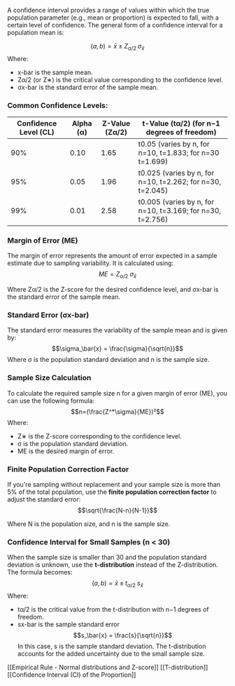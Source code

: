 A confidence interval provides a range of values within which the true population parameter (e.g., mean or proportion) is expected to fall, with a certain level of confidence. The general form of a confidence interval for a population mean is:

$$(a, b) = \bar{x} \pm Z_{\alpha/2}\;\sigma_{\bar{x}}$$
Where:

- x-bar is the sample mean.
- Zα/2 (or Z∗) is the critical value corresponding to the confidence level.
- σx-bar​ is the standard error of the sample mean.

### Common Confidence Levels:
| Confidence Level (CL) | Alpha (α) | Z-Value (Zα/2​) | t-Value (tα/2​) (for n−1 degrees of freedom)                |
| --------------------- | --------- | --------------- | ----------------------------------------------------------- |
| 90%                   | 0.10      | 1.65            | t0.05​ (varies by n, for n=10, t=1.833; for n=30 t=1.699)   |
| 95%                   | 0.05      | 1.96            | t0.025​ (varies by n, for n=10, t=2.262; for n=30, t=2.045) |
| 99%                   | 0.01      | 2.58            | t0.005​ (varies by n, for n=10, t=3.169; for n=30, t=2.756) |
### Margin of Error (ME)

The margin of error represents the amount of error expected in a sample estimate due to sampling variability. It is calculated using:
$$ME=Z_{\alpha/2}\;\sigma_{\bar{x}}$$

Where Zα/2​ is the Z-score for the desired confidence level, and σx-bar​ is the standard error of the sample mean.


### Standard Error (σx-bar​)

The standard error measures the variability of the sample mean and is given by:
$$\sigma_\bar{x} = \frac{\sigma}{\sqrt{n}}$$
Where σ is the population standard deviation and n is the sample size.

### Sample Size Calculation

To calculate the required sample size n for a given margin of error (ME), you can use the following formula:
$$n=(\frac{Z^*\sigma}{ME})²$$
Where:

- Z∗ is the Z-score corresponding to the confidence level.
- σ is the population standard deviation.
- ME is the desired margin of error.

### Finite Population Correction Factor

If you're sampling without replacement and your sample size is more than 5% of the total population, use the **finite population correction factor** to adjust the standard error:
$$\sqrt{\frac{N-n}{N-1}}$$

Where N is the population size, and n is the sample size.

### Confidence Interval for Small Samples (n < 30)

When the sample size is smaller than 30 and the population standard deviation is unknown, use the **t-distribution** instead of the Z-distribution. The formula becomes:
$$(a, b) = \bar{x} \pm t_{\alpha/2}\;s_{\bar{x}}$$
Where:

- tα/2 is the critical value from the t-distribution with n−1 degrees of freedom.
- sx-bar​ is the sample standard error
$$s_\bar{x} = \frac{s}{\sqrt{n}}$$
In this case, s is the sample standard deviation. The t-distribution accounts for the added uncertainty due to the small sample size.


[[Empirical Rule - Normal distributions and Z-score]]
[[T-distribution]]
[[Confidence Interval (CI) of the Proportion]]